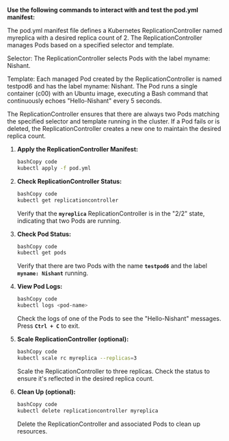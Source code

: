 **Use the following commands to interact with and test the pod.yml manifest:**

The pod.yml manifest file defines a Kubernetes ReplicationController named myreplica with a desired replica count of 2. The ReplicationController manages Pods based on a specified selector and template.

Selector: The ReplicationController selects Pods with the label myname: Nishant.

Template: Each managed Pod created by the ReplicationController is named testpod6 and has the label myname: Nishant. The Pod runs a single container (c00) with an Ubuntu image, executing a Bash command that continuously echoes "Hello-Nishant" every 5 seconds.

The ReplicationController ensures that there are always two Pods matching the specified selector and template running in the cluster. If a Pod fails or is deleted, the ReplicationController creates a new one to maintain the desired replica count.

1. **Apply the ReplicationController Manifest:**
    
    ```bash
    bashCopy code
    kubectl apply -f pod.yml
    ```
    
2. **Check ReplicationController Status:**
    
    ```bash
    bashCopy code
    kubectl get replicationcontroller
    ```
    
    Verify that the **`myreplica`** ReplicationController is in the "2/2" state, indicating that two Pods are running.
    
3. **Check Pod Status:**
    
    ```bash
    bashCopy code
    kubectl get pods
    ```
    
    Verify that there are two Pods with the name **`testpod6`** and the label **`myname: Nishant`** running.
    
4. **View Pod Logs:**
    
    ```bash
    bashCopy code
    kubectl logs <pod-name>
    ```
    
    Check the logs of one of the Pods to see the "Hello-Nishant" messages. Press **`Ctrl + C`** to exit.
    
5. **Scale ReplicationController (optional):**
    
    ```bash
    bashCopy code
    kubectl scale rc myreplica --replicas=3
    ```
    
    Scale the ReplicationController to three replicas. Check the status to ensure it's reflected in the desired replica count.
    
6. **Clean Up (optional):**
    
    ```bash
    bashCopy code
    kubectl delete replicationcontroller myreplica
    ```
    
    Delete the ReplicationController and associated Pods to clean up resources.